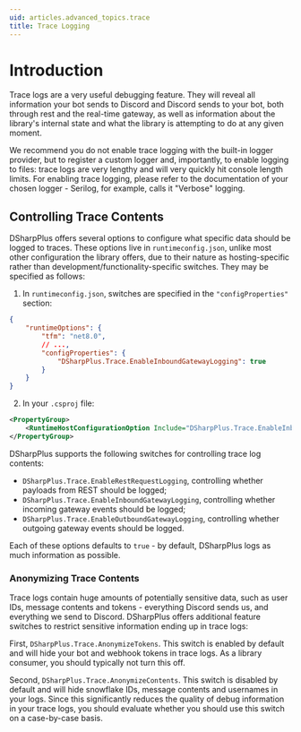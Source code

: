 ```yaml
---
uid: articles.advanced_topics.trace
title: Trace Logging
---
```


# Introduction

Trace logs are a very useful debugging feature. They will reveal all information your bot sends to Discord and Discord sends to your bot, both through rest and the real-time gateway, as well as information about the library's internal state and what the library is attempting to do at any given moment.

We recommend you do not enable trace logging with the built-in logger provider, but to register a custom logger and, importantly, to enable logging to files: trace logs are very lengthy and will very quickly hit console length limits. For enabling trace logging, please refer to the documentation of your chosen logger - Serilog, for example, calls it "Verbose" logging.

## Controlling Trace Contents

DSharpPlus offers several options to configure what specific data should be logged to traces. These options live in `runtimeconfig.json`, unlike most other configuration the library offers, due to their nature as hosting-specific rather than development/functionality-specific switches. They may be specified as follows:

1. In `runtimeconfig.json`, switches are specified in the `"configProperties"` section:

```json
{
    "runtimeOptions": {
        "tfm": "net8.0",
        // ...,
        "configProperties": {
            "DSharpPlus.Trace.EnableInboundGatewayLogging": true
        }
    }
}
```

2. In your `.csproj` file:

```xml
<PropertyGroup>
    <RuntimeHostConfigurationOption Include="DSharpPlus.Trace.EnableInboundGatewayLogging" Value="true" />
</PropertyGroup>
```

DSharpPlus supports the following switches for controlling trace log contents: 
- `DSharpPlus.Trace.EnableRestRequestLogging`, controlling whether payloads from REST should be logged;
- `DSharpPlus.Trace.EnableInboundGatewayLogging`, controlling whether incoming gateway events should be logged;
- `DSharpPlus.Trace.EnableOutboundGatewayLogging`, controlling whether outgoing gateway events should be logged.

Each of these options defaults to `true` - by default, DSharpPlus logs as much information as possible.

### Anonymizing Trace Contents

Trace logs contain huge amounts of potentially sensitive data, such as user IDs, message contents and tokens - everything Discord sends us, and everything we send to Discord. DSharpPlus offers additional feature switches to restrict sensitive information ending up in trace logs:

First, `DSharpPlus.Trace.AnonymizeTokens`. This switch is enabled by default and will hide your bot and webhook tokens in trace logs. As a library consumer, you should typically not turn this off.

Second, `DSharpPlus.Trace.AnonymizeContents`. This switch is disabled by default and will hide snowflake IDs, message contents and usernames in your logs. Since this significantly reduces the quality of debug information in your trace logs, you should evaluate whether you should use this switch on a case-by-case basis.
